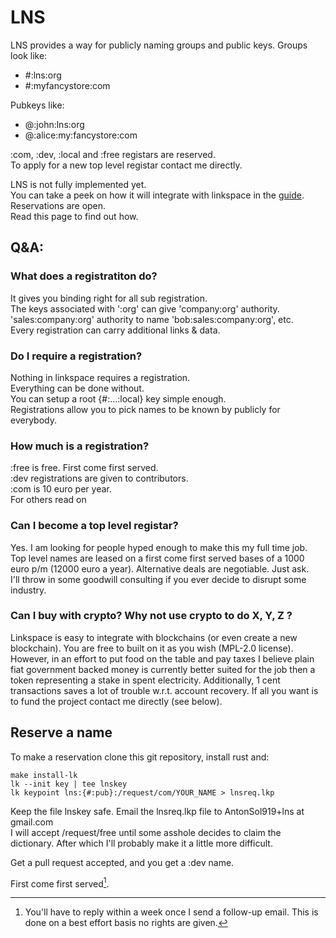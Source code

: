 # LNS

LNS provides a way for publicly naming groups and public keys.
Groups look like:

- #:lns:org
- #:myfancystore:com

Pubkeys like:

- @:john:lns:org
- @:alice:my:fancystore:com

:com, :dev, :local and :free registars are reserved.  
To apply for a new top level registar contact me directly.  

LNS is not fully implemented yet.  
You can take a peek on how it will integrate with linkspace in the [guide](./docs/guide/index.html#ABELNS).  
Reservations are open.  
Read this page to find out how.  

## Q&A:

### What does a registratiton do?

It gives you binding right for all sub registration.  
The keys associated with ':org' can give 'company:org' authority.  
'sales:company:org' authority to name 'bob:sales:company:org', etc.  
Every registration can carry additional links & data.  

### Do I require a registration?

Nothing in linkspace requires a registration.  
Everything can be done without.  
You can setup a root {#:...:local} key simple enough.  
Registrations allow you to pick names to be known by publicly for everybody.  

### How much is a registration?

:free is free. First come first served.  
:dev registrations are given to contributors.  
:com is 10 euro per year.  
For others read on  

### Can I become a top level registar?

Yes. I am looking for people hyped enough to make this my full time job.  
Top level names are leased on a first come first served bases of a 1000 euro p/m (12000 euro a year).
Alternative deals are negotiable. Just ask.  
I'll throw in some goodwill consulting if you ever decide to disrupt some industry.  

### Can I buy with crypto? Why not use crypto to do X, Y, Z ?

Linkspace is easy to integrate with blockchains (or even create a new blockchain).
You are free to built on it as you wish (MPL-2.0 license).
However, in an effort to put food on the table and pay taxes I believe
plain fiat government backed money is currently better suited for the job then
a token representing a stake in spent electricity.
Additionally, 1 cent transactions saves a lot of trouble w.r.t. account recovery.
If all you want is to fund the project contact me directly (see below).

## Reserve a name

To make a reservation clone this git repository, install rust and:

```terminal
make install-lk
lk --init key | tee lnskey
lk keypoint lns:{#:pub}:/request/com/YOUR_NAME > lnsreq.lkp
```

Keep the file lnskey safe.
Email the lnsreq.lkp file to AntonSol919+lns at gmail.com  
I will accept /request/free until some asshole decides to claim the dictionary.
After which I'll probably make it a little more difficult.

Get a pull request accepted, and you get a :dev name.

First come first served[^1].

[^1]: You'll have to reply within a week once I send a follow-up email. This is done on a best effort basis no rights are given.
